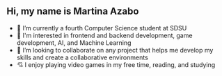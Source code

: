 ## Hi, my name is Martina Azabo
  - 🏫 I’m currently a fourth Computer Science student at SDSU
  - 🌱 I'm interested in frontend and backend development, game development, AI, and Machine Learning
  - 🔭 I’m looking to collaborate on any project that helps me develop my skills and create a collaborative environments
  - 💘 I enjoy playing video games in my free time, reading, and studying

<!--
**martinazab/martinazab** is a ✨ _special_ ✨ repository because its `README.md` (this file) appears on your GitHub profile.

Here are some ideas to get you started:

- 🔭 I’m currently working on ...
- 🌱 I’m currently learning ...
- 👯 I’m looking to collaborate on ...
- 🤔 I’m looking for help with ...
- 💬 Ask me about ...
- 📫 How to reach me: ...
- 😄 Pronouns: ...
- ⚡ Fun fact: ...
-->
